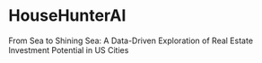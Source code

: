 # HouseHunterAI
From Sea to Shining Sea: A Data-Driven Exploration of Real Estate Investment Potential in US Cities
